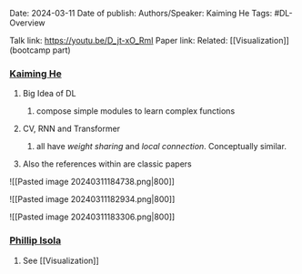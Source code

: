 Date: 2024-03-11
Date of publish: 
Authors/Speaker: Kaiming He 
Tags: #DL-Overview

Talk link: https://youtu.be/D_jt-xO_RmI
Paper link:
Related: [[Visualization]] (bootcamp part)

### [Kaiming He](https://youtu.be/D_jt-xO_RmI)
1. Big Idea of DL
	1. compose simple modules to learn complex functions
2. CV, RNN and Transformer
	1. all have *weight sharing* and *local connection*. Conceptually similar.

1. Also the references within are classic papers

![[Pasted image 20240311184738.png|800]]

![[Pasted image 20240311182934.png|800]]

![[Pasted image 20240311183306.png|800]]

### [Phillip Isola](https://youtu.be/UEJqxSVtfY0)
1. See [[Visualization]]
